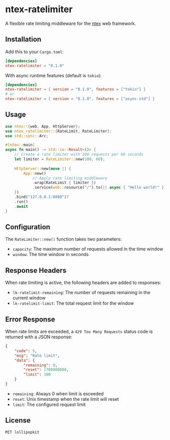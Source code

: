 # ntex-ratelimiter

A flexible rate limiting middleware for the [ntex](https://github.com/ntex-rs/ntex) web framework.


## Installation

Add this to your `Cargo.toml`:

```toml
[dependencies]
ntex-ratelimiter = "0.1.0"
```

With async runtime features (default is `tokio`):

```toml
[dependencies]
ntex-ratelimiter = { version = "0.1.0", features = ["tokio"] }
# or
ntex-ratelimiter = { version = "0.1.0", features = ["async-std"] }
```

## Usage

```rust
use ntex::{web, App, HttpServer};
use ntex_ratelimiter::{RateLimit, RateLimiter};
use std::sync::Arc;

#[ntex::main]
async fn main() -> std::io::Result<()> {
    // Create a rate limiter with 100 requests per 60 seconds
    let limiter = RateLimiter::new(100, 60);
    
    HttpServer::new(move || {
        App::new()
            // Apply rate limiting middleware
            .wrap(RateLimit { limiter })
            .service(web::resource("/").to(|| async { "Hello world!" }))
    })
    .bind("127.0.0.1:8080")?
    .run()
    .await
}
```

## Configuration

The `RateLimiter::new()` function takes two parameters:

- `capacity`: The maximum number of requests allowed in the time window
- `window`: The time window in seconds

## Response Headers

When rate limiting is active, the following headers are added to responses:

- `lk-ratelimit-remaining`: The number of requests remaining in the current window
- `lk-ratelimit-limit`: The total request limit for the window

## Error Response

When rate limits are exceeded, a `429 Too Many Requests` status code is returned with a JSON response:

```json
{
    "code": 5,
    "msg": "Rate limit",
    "data": {
        "remaining": 0,
        "reset": 1700000000,
        "limit": 100
    }
}
```

- `remaining`: Always 0 when limit is exceeded
- `reset`: Unix timestamp when the rate limit will reset
- `limit`: The configured request limit

## License
`MIT lollipopkit`